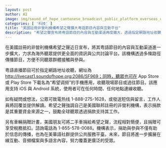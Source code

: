 ```yaml
---
layout: post
author: AI
image: img/sound_of_hope_cantonese_broadcast_public_platform_overseas_us_nonprofit.jpg
categories: [ '科技' ]
title: "美國註冊非營利機構希望之聲擴大粤語節目內容與互動平台"
description: "希望之聲宣布將粤語節目的內容與互動渠道再度擴大，透過指定網路地址收聽直播 http://livecast1.soundofhope.org:2086/SF969，以及可在 App Store/Play Store 下載的「希望调频」手機應用收聽現場與往日節目。並提供公眾熱線1-888-275-1628、短信與留言回覆解讀。機構表示捐款是主要資金來源之一，鼓勵全球聽眾捐款支持；另有車輛捐贈計畫，捐贈流程簡便且享有稅務抵扣，諮詢電話1-855-578-0088。未來節目將增強在線互動、音頻檔案與多語言內容，覆蓋更廣泛受眾。"
---
```

在美國註冊的非營利機構希望之聲近日宣布，將其粤語節目的內容與互動渠道進一步擴大，力求為海外聽眾提供更全面的資訊與公共討論平台。該機構透過多條路徑傳播節目，方便不同聽眾群體接觸與參與。

粤語直播節目可於指定網路地址收聽，網址為 http://livecast1.soundofhope.org:2086/SF969；同時，聽眾也可在 App Store 或 Play Store 下載名為“希望调频”的手機應用，收聽現場節目或過往節目。該應用支持 iOS 與 Android 系統，使用者可在任何時間、任何地點連線收聽。

如有疑問或想法，公眾可致電热线 1-888-275-1628，或發送短信與留言，工作人員將回覆並提供解讀。希望之聲強調自己是美國聯邦註冊的非營利機構，表示捐款是其重要資金來源之一，鼓勵全球聽眾透過捐款支持其工作。

另有車輛捐贈計畫，美國朋友可將二手車捐給希望之聲，流程相對簡便，且捐贈可享受稅務抵扣。諮詢電話為 1-855-578-0088。機構表示，捐助與參與不僅有助於信息的傳播，也為在美華語社群提供公共服務平臺。未來，節目將進一步擴展在線互動、音頻檔案與多語言內容，努力覆蓋更廣泛的受眾。